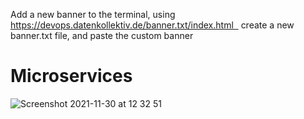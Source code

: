 Add a new banner to the terminal, using https://devops.datenkollektiv.de/banner.txt/index.html  
create a new banner.txt file, and paste the custom banner

# Microservices
![Screenshot 2021-11-30 at 12 32 51](https://user-images.githubusercontent.com/40702606/144061535-7a42e85b-59d6-4f7f-9c35-18a48b49e6de.png)

